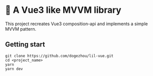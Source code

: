 # 🚀 A Vue3 like MVVM library

This project recreates Vue3 composition-api and implements a simple MVVM pattern.

## Getting start
```
git clone https://github.com/dogezhou/lil-vue.git
cd <project_name>
yarn
yarn dev
```

